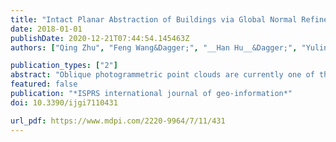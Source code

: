 ```yaml
---
title: "Intact Planar Abstraction of Buildings via Global Normal Refinement from Noisy Oblique Photogrammetric Point Clouds"
date: 2018-01-01
publishDate: 2020-12-21T07:44:54.145463Z
authors: ["Qing Zhu", "Feng Wang&Dagger;", "__Han Hu__&Dagger;", "Yulin Ding", "Jiali Xie", "Weixi Wang", "Ruofei Zhong"]

publication_types: ["2"]
abstract: "Oblique photogrammetric point clouds are currently one of the major data sources for the three-dimensional level-of-detail reconstruction of buildings. However, they are severely noise-laden and pose serious problems for the effective and automatic surface extraction of buildings. In addition, conventional methods generally use normal vectors estimated in a local neighborhood, which are liable to be affected by noise, leading to inferior results in successive building reconstruction. In this paper, we propose an intact planar abstraction method for buildings, which explicitly handles noise by integrating information in a larger context through global optimization. The information propagates hierarchically from a local to global scale through the following steps: first, based on voxel cloud connectivity segmentation, single points are clustered into supervoxels that are enforced to not cross the surface boundary; second, each supervoxel is expanded to nearby supervoxels through the maximal support region, which strictly enforces planarity; third, the relationships established by the maximal support regions are injected into a global optimization, which reorients the local normal vectors to be more consistent in a larger context; finally, the intact planar surfaces are obtained by region growing using robust normal and point connectivity in the established spatial relations. Experiments on the photogrammetric point clouds obtained from oblique images showed that the proposed method is effective in reducing the influence of noise and retrieving almost all of the major planar structures of the examined buildings."
featured: false
publication: "*ISPRS international journal of geo-information*"
doi: 10.3390/ijgi7110431

url_pdf: https://www.mdpi.com/2220-9964/7/11/431
---
```


